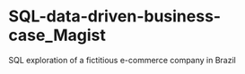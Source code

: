 # SQL-data-driven-business-case_Magist
SQL exploration of a fictitious e-commerce company in Brazil
